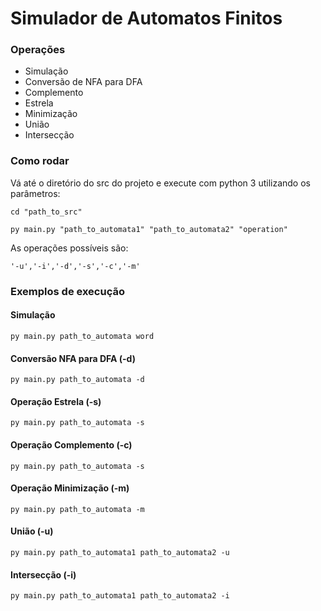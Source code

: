# Simulador de Automatos Finitos

### Operações 
- Simulação
- Conversão de NFA para DFA
- Complemento
- Estrela
- Minimização
- União
- Intersecção

### Como rodar
Vá até o diretório do src do projeto e execute com python 3 utilizando os parâmetros:


`cd "path_to_src"`

`py main.py "path_to_automata1" "path_to_automata2" "operation"`

As operações possíveis são: 

`'-u','-i','-d','-s','-c','-m'`

### Exemplos de execução
#### Simulação 
`py main.py path_to_automata word`
#### Conversão NFA para DFA (-d)
`py main.py path_to_automata -d`
#### Operação Estrela (-s)
`py main.py path_to_automata -s`
#### Operação Complemento (-c)
`py main.py path_to_automata -s`
#### Operação Minimização (-m)
`py main.py path_to_automata -m`
#### União (-u)
`py main.py path_to_automata1 path_to_automata2 -u`
#### Intersecção (-i)
`py main.py path_to_automata1 path_to_automata2 -i`
